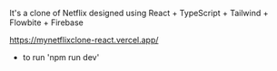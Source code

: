It's a clone of Netflix designed using React + TypeScript + Tailwind + Flowbite + Firebase  

https://mynetflixclone-react.vercel.app/

* to run 'npm run dev'
